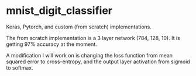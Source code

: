 # mnist_digit_classifier

Keras, Pytorch, and custom (from scratch) implementations.

The from scratch implementation is a 3 layer
network (784, 128, 10). It is getting 97% accuracy
at the moment.

A modification I will work on is changing the loss
function from mean squared error to cross-entropy,
and the output layer activation from sigmoid to softmax.